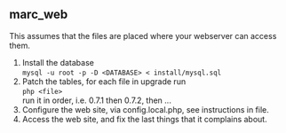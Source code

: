 marc_web
--------

This assumes that the files are placed where your webserver can access them.

1. Install the database  
   `mysql -u root -p -D <DATABASE> < install/mysql.sql`
2. Patch the tables, for each file in upgrade run  
   `php <file>`  
   run it in order, i.e. 0.7.1 then 0.7.2, then ...
3. Configure the web site, via config.local.php, see instructions in file.
4. Access the web site, and fix the last things that it complains about.
